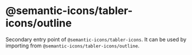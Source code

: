 # @semantic-icons/tabler-icons/outline

Secondary entry point of `@semantic-icons/tabler-icons`. It can be used by importing from `@semantic-icons/tabler-icons/outline`.
